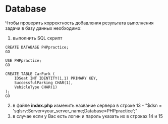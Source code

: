 # Database
Чтобы проверить корректность добавления результата выполнения задачи в базу данных необходимо:
1) выполнить SQL скрипт
```
CREATE DATABASE PHPpractice;
GO

USE PHPpractice;
GO

CREATE TABLE CarPark (
    IDSeat INT IDENTITY(1,1) PRIMARY KEY,
    SuccessfulParking CHAR(1),
    VehicleType CHAR(1)
);
GO
```
2) в файле **index.php** изменить название сервера в строке 13 - "$dsn = 'sqlsrv:Server=your_server_name;Database=PHPpractice';"
3) в случае если у Вас есть логин и пароль указать их в строках 14 и 15 
